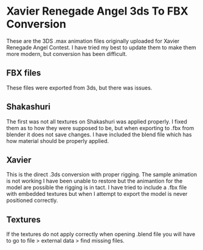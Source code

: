 # Xavier Renegade Angel 3ds To FBX Conversion

These are the 3DS .max animation files originally uploaded for Xavier Renegade Angel Contest. I have tried my best to update them to make them more modern, but conversion has been difficult.

## FBX files

These files were exported from 3ds, but there was issues. 

## Shakashuri

The first was not all textures on Shakashuri was applied properly. I fixed them as to how they were supposed to be, but when exporting to .fbx from blender it does not save changes. I have included the blend file which has how material should be properly applied.

## Xavier

This is the direct .3ds conversion with proper rigging. The sample animation is not working I have been unable to restore but the animantion for the model are possible the rigging is in tact. I have tried to include a .fbx file with embedded textures but when I attempt to export the model is never positioned correctly.

## Textures

If the textures do not apply correctly when opening .blend file you will have to go to file > external data > find missing files.
